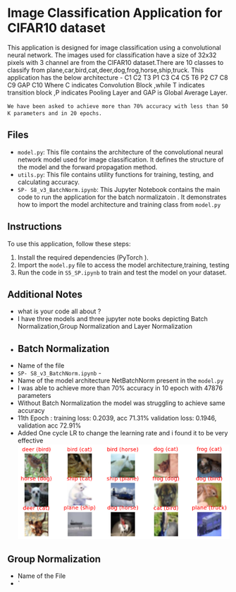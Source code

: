 # Image Classification Application for CIFAR10 dataset

This application is designed for image classification using a convolutional neural network. The images used for classification have a size of 32x32 pixels with 3 channel are from the CIFAR10 dataset.There are 10 classes to classify from plane,car,bird,cat,deer,dog,frog,horse,ship,truck.
This application has the below architecture -
    C1 C2 T3 P1 C3 C4 C5 T6 P2 C7 C8 C9 GAP C10
    Where C indicates Convolution Block ,while T indicates transition block ,P indicates Pooling Layer and GAP is Global Average Layer.

    We have been asked to achieve more than 70% accuracy with less than 50 K parameters and in 20 epochs.

## Files

- `model.py`: This file contains the architecture of the convolutional neural network model used for image classification. It defines the structure of the model and the forward propagation method.
- `utils.py`: This file contains utility functions for training, testing, and calculating accuracy. 
- `SP- S8_v3_BatchNorm.ipynb`: This Jupyter Notebook contains the main code to run the application for the batch normalizatoin . It demonstrates how to import the model architecture and training class from `model.py`

## Instructions

To use this application, follow these steps:

1. Install the required dependencies (PyTorch ).
2. Import the `model.py` file to access the model architecture,training, testing
3. Run the code in `S5_SP.ipynb` to train and test the model on your dataset.

## Additional Notes

- what is your code all about ?
-   I have three models and three jupyter note books depicting Batch Normalization,Group Normalization and Layer Normalization
-   ## Batch Normalization
-  Name of the file
-    `SP- S8_v3_BatchNorm.ipynb` -
-    Name of the model architecture NetBatchNorm present in the `model.py`
-    I was able to achieve more than 70% accuracy in 10 epoch with 47876 parameters
-    Without Batch Normalization the model was struggling to achieve same accuracy
-    11th Epoch : training loss: 0.2039, acc 71.31%  validation loss: 0.1946, validation acc 72.91% 
-    Added One cycle LR to change the learning rate and i found it to be very effective
  ![](img/wrongly_classified_BN.png)
   ## Group Normalization
-   Name of the File
-   `
